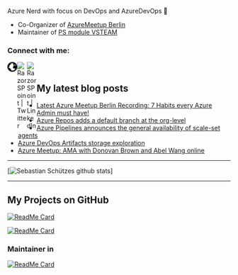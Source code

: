 Azure Nerd with focus on DevOps and AzureDevOps 🚀 

* Co-Organizer of [AzureMeetup Berlin](https://www.meetup.com/Berlin-Microsoft-Azure-Meetup) 
* Maintainer of [PS module VSTEAM](https://github.com/MethodsAndPractices/vsteam)
 
### Connect with me:

[<img align="left" alt="razorspoint.com" width="22px" src="https://raw.githubusercontent.com/iconic/open-iconic/master/svg/globe.svg" />][website]
[<img align="left" alt="RazorSPoint | Twitter" width="22px" src="https://cdn.jsdelivr.net/npm/simple-icons@v3/icons/twitter.svg" />][twitter]
[<img align="left" alt="RazorSPoint | LinkedIn" width="22px" src="https://cdn.jsdelivr.net/npm/simple-icons@v3/icons/linkedin.svg" />][linkedin]

<br />

## My latest blog posts

<!-- BLOG-POST-LIST:START -->
- [Latest Azure Meetup Berlin Recording: 7 Habits every Azure Admin must have!](https://www.razorspoint.com/2020/10/17/latest-azure-meetup-berlin-recording-7-habits-every-azure-admin-must-have/)
- [Azure Repos adds a default branch at the org-level](https://www.razorspoint.com/2020/10/07/azure-repos-adds-a-default-branch-at-the-org-level/)
- [Azure Pipelines announces the general availability of scale-set agents](https://www.razorspoint.com/2020/09/11/azure-pipelines-announces-the-general-availability-of-scale-set-agents/)
- [Azure DevOps Artifacts storage exploration](https://www.razorspoint.com/2020/08/17/azure-devops-artifacts-storage-exploration/)
- [Azure Meetup: AMA with Donovan Brown and Abel Wang online](https://www.razorspoint.com/2020/08/15/azure-meetup-ama-with-donovan-brown-and-abel-wang-online/)
<!-- BLOG-POST-LIST:END -->

---

[![Sebastian Schützes github stats](https://github-readme-stats.vercel.app/api?username=SebastianSchuetze&count_private=true&show_icons=true&bg_color=000000&icon_color=aaaaaa&title_color=ffffff&text_color=aaaaaa)]

---

## My Projects on GitHub

[![ReadMe Card](https://github-readme-stats.vercel.app/api/pin/?username=razorspoint&repo=azure-devops-azure-policy-extension&bg_color=000000&icon_color=aaaaaa&title_color=ffffff&text_color=aaaaaa)](https://github.com/RazorSPoint/azure-devops-azure-policy-extension)

[![ReadMe Card](https://github-readme-stats.vercel.app/api/pin/?username=razorspoint&repo=azuredevops-pnp-tasks&bg_color=000000&icon_color=aaaaaa&title_color=ffffff&text_color=aaaaaa)](https://github.com/RazorSPoint/azuredevops-pnp-tasks)

### Maintainer in

[![ReadMe Card](https://github-readme-stats.vercel.app/api/pin/?username=MethodsAndPractices&repo=vsteam&bg_color=000000&icon_color=aaaaaa&title_color=ffffff&text_color=aaaaaa)](https://github.com/MethodsAndPractices/vsteam)


[website]: https://razorspoint.com
[twitter]: https://twitter.com/razorspoint
[linkedin]: https://linkedin.com/in/sebastianschuetze
